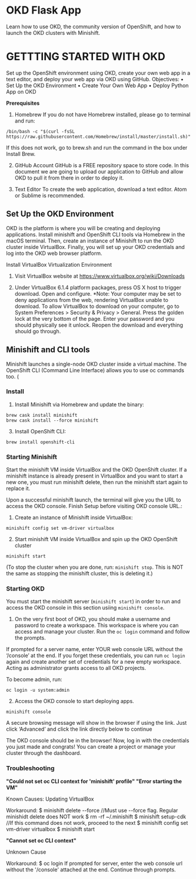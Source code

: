 # OKD Flask App
Learn how to use OKD, the community version of OpenShift, and how to launch the OKD clusters with Minishift.

# GETTTING STARTED WITH OKD
Set up the OpenShift environment using OKD, create your own web app in a text editor, and deploy your web app via OKD using GitHub.
Objectives:
•	Set Up the OKD Environment
•	Create Your Own Web App
•	Deploy Python App on OKD

**Prerequisites**
1.	Homebrew
If you do not have Homebrew installed, please go to terminal and run:

`/bin/bash -c "$(curl -fsSL https://raw.githubusercontent.com/Homebrew/install/master/install.sh)"`

If this does not work, go to brew.sh and run the command in the box under Install Brew.
 

2.	GitHub Account
GitHub is a FREE repository space to store code. In this document we are going to upload our application to GitHub and allow OKD to pull it from there in order to deploy it.

3.	Text Editor
To create the web application, download a text editor. Atom or Sublime is recommended.


## Set Up the OKD Environment
OKD is the platform is where you will be creating and deploying applications. Install minishift and OpenShift CLI tools via Homebrew in the macOS terminal. Then, create an instance of Minishift to run the OKD cluster inside VirtualBox. Finally, you will set up your OKD credentials and log into the OKD web browser platform. 
 
Install VirtualBox Virtualization Environment
1.	Visit VirtualBox website at https://www.virtualbox.org/wiki/Downloads
 

2.	Under VirtualBox 6.1.4 platform packages, press OS X host to trigger download. Open and configure. 
*Note:  Your computer may be set to deny applications from the web, rendering VirtualBox unable to download. To allow VirtualBox to download on your computer, go to System Preferences > Security & Privacy > General. Press the golden lock at the very bottom of the page. Enter your password and you should physically see it unlock. Reopen the download and everything should go through.

## Minishift and CLI tools

Minishift launches a single-node OKD cluster inside a virtual machine. The OpenShift CLI (Command Line Interface) allows you to use oc commands too. (

### Install

1.	Install Minishift via Homebrew and update the binary:  
```
brew cask install minishift
brew cask install --force minishift
```

3.	Install OpenShift CLI:
```
brew install openshift-cli
```

### Starting Minishift

Start the minishift VM inside VirtualBox and the OKD OpenShift cluster. If a minishift instance is already present in VirtualBox and you want to start a new one, you must run minishift delete, then run the minishift start again to replace it. 

Upon a successful minishift launch, the terminal will give you the URL to access the OKD console. Finish Setup before visiting OKD console URL.:
1.	Create an instance of Minishift inside VirtualBox:
```
minishift config set vm-driver virtualbox
```

2.	Start minishift VM inside VirtualBox and spin up the OKD OpenShift cluster
```
minishift start
```
(To stop the cluster when you are done, run: `minishift stop`. This is NOT the same as stopping the minishift cluster, this is deleting it.)

### Starting OKD

You must start the minishift server (`minishift start`) in order to run and access the OKD console in this section usiing `minishift console`.


1.	On the very first boot of OKD, you should make a username and password to create a workspace. This workspace is where you can access and manage your cluster. Run the `oc login` command and follow the prompts. 

If prompted for a server name, enter YOUR web console URL without the ‘/console’ at the end. If you forget these credentials, you can run `oc login` again and create another set of credentials for a new empty workspace. Acting as administrator grants access to all OKD projects. 

To become admin, run: 
```
oc login -u system:admin
```
2.	Access the OKD console to start deploying apps.
```
minishift console
```
A secure browsing message will show in the browser if using the link. Just click ‘Advanced’ and click the link directly below to continue

The OKD console should be in the browser! Now, log in with the credentials you just made and congrats! You can create a project or manage your cluster through the dashboard.




### Troubleshooting
**"Could not set oc CLI context for 'minishift' profile"
"Error starting the VM"**

Known Causes: Updating VirtualBox

Workaround:
$ minishift delete --force //Must use --force flag. Regular minishidt delete does NOT work
$ rm -rf ~/.minishift
$ minishift setup-cdk //If this command does not work, proceed to the next 
$ minishift config set vm-driver virtualbox
$ minishift start


**"Cannot set oc CLI context"**

Unknown Cause

Workaround:
$ oc login
If prompted for server, enter the web console url without the '/console' attached at the end. Continue through prompts.
